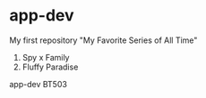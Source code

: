 # app-dev
My first repository
"My Favorite Series of All Time"
1. Spy x Family
2. Fluffy Paradise

app-dev BT503
